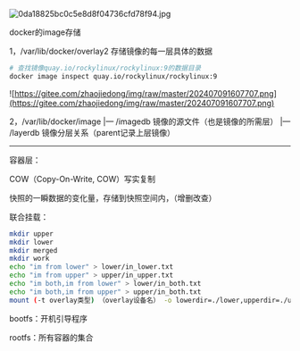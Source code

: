 ![0da18825bc0c5e8d8f04736cfd78f94.jpg](https://gitee.com/zhaojiedong/img/raw/master/0da18825bc0c5e8d8f04736cfd78f94.jpg )

docker的image存储

1，/var/lib/docker/overlay2 存储镜像的每一层具体的数据

```bash
# 查找镜像quay.io/rockylinux/rockylinux:9的数据目录
docker image inspect quay.io/rockylinux/rockylinux:9
```

![https://gitee.com/zhaojiedong/img/raw/master/202407091607707.png](https://gitee.com/zhaojiedong/img/raw/master/202407091607707.png)

2，/var/lib/docker/image
      |—  /imagedb  镜像的源文件（也是镜像的所需层）
      |—  /layerdb  镜像分层关系（parent记录上层镜像）

******
容器层：

COW（Copy-On-Write, COW）写实复制

快照的一瞬数据的变化量，存储到快照空间内，（增删改查）

联合挂载：

```bash
mkdir upper
mkdir lower
mkdir merged
mkdir work
echo "im from lower" > lower/in_lower.txt
echo "im from upper" > upper/in_upper.txt
echo "im both,im from lower" > lower/in_both.txt
echo "im both,im from upper" > upper/in_both.txt
mount (-t overlay类型) （overlay设备名） -o lowerdir=./lower,upperdir=./upper,workdir=./work ./merged
```

bootfs：开机引导程序

rootfs：所有容器的集合
